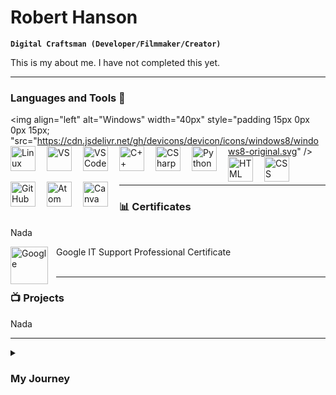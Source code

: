 # Robert Hanson

**`Digital Craftsman (Developer/Filmmaker/Creator)`**

This is my about me. I have not completed this yet.



---

### Languages and Tools 🧰
<img align="left" alt="Windows" width="40px" style="padding 15px 0px 0px 15px; "src="https://cdn.jsdelivr.net/gh/devicons/devicon/icons/windows8/windows8-original.svg" />
<img align="left" alt="Linux" width="40px" style="padding-right:15px;" src="https://cdn.jsdelivr.net/gh/devicons/devicon/icons/linux/linux-original.svg" />
<img align="left" alt="VS" width="40px" style="padding-right:15px;" src="https://cdn.jsdelivr.net/gh/devicons/devicon/icons/visualstudio/visualstudio-plain.svg" /> 
<img align="left" alt="VS Code" width="40px" style="padding-right:15px;" src="https://cdn.jsdelivr.net/gh/devicons/devicon/icons/vscode/vscode-original.svg" />
<img align="left" alt="C++" width="40px" style="padding-right:15px;" src="https://cdn.jsdelivr.net/gh/devicons/devicon/icons/cplusplus/cplusplus-original.svg" />
<img align="left" alt="CSharp" width="40px" style="padding-right:15px;" src="https://cdn.jsdelivr.net/gh/devicons/devicon/icons/csharp/csharp-original.svg" />
<img align="left" alt="Python" width="40px" style="padding-right:15px;" src="https://cdn.jsdelivr.net/gh/devicons/devicon/icons/python/python-plain.svg" />
<img align="left" alt="HTML" width="40px" style="padding-right:15px;" src="https://cdn.jsdelivr.net/gh/devicons/devicon/icons/html5/html5-plain.svg" />
<img align="left" alt="CSS" width="40px" style="padding-right:15px;" src="https://cdn.jsdelivr.net/gh/devicons/devicon/icons/css3/css3-plain.svg" />
<img align="left" alt="GitHub" width="40px" style="padding-right:15px;" src="https://cdn.jsdelivr.net/gh/devicons/devicon/icons/github/github-original.svg" />
<img align="left" alt="Atom" width="40px" style="padding-right:15px;" src="https://cdn.jsdelivr.net/gh/devicons/devicon/icons/atom/atom-original.svg" />
<img align="left" alt="Canva" width="40px" style="padding-right:15px;" src="https://cdn.jsdelivr.net/gh/devicons/devicon/icons/canva/canva-original.svg" />
      
<br />


---


### 📊 Certificates

Nada

<img align="left" alt="Google" width="60px" style="padding-right:10px;" src="https://cdn.jsdelivr.net/gh/devicons/devicon/icons/google/google-plain-wordmark.svg" />
Google IT Support Professional Certificate
          
<br />
<br />

---


### 📺 Projects

Nada

---


<details>
 <summary><h3> My Journey</h3></summary>
   This is where there will be more information about me... eventually.

